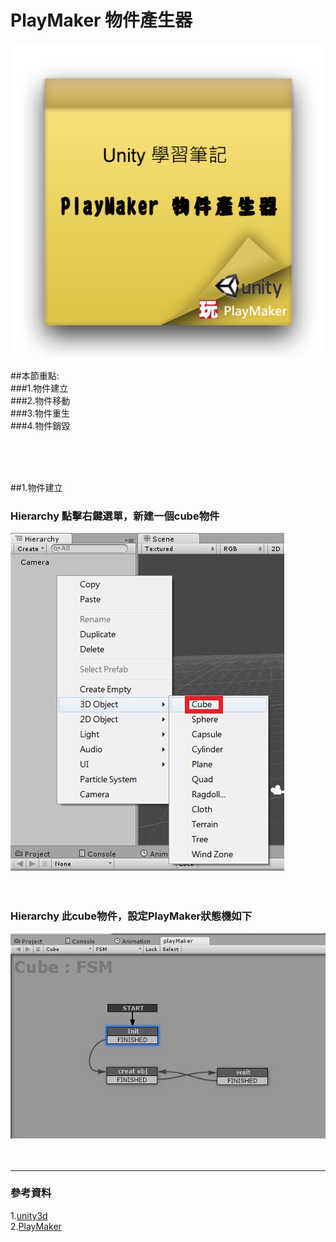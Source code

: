 # PlayMaker 物件產生器

![](https://raw.githubusercontent.com/tw-hkt/Unity/master/img/000028.png)

##本節重點:</br>
###1.物件建立</br>
###2.物件移動</br>
###3.物件重生</br>
###4.物件銷毀</br>

</br>
</br>
</br>

##1.物件建立
### Hierarchy 點擊右鍵選單，新建一個cube物件
![](https://raw.githubusercontent.com/tw-hkt/Unity/master/img/000029.jpg)
</br>
</br>
</br>
### Hierarchy 此cube物件，設定PlayMaker狀態機如下
![](https://raw.githubusercontent.com/tw-hkt/Unity/master/img/000030.jpg)
</br>
</br>
</br>






* * *
### 參考資料
1.[unity3d](http://unity3d.com/)
<br>
2.[PlayMaker](http://www.hutonggames.com/)
<br>